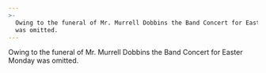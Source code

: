 ```yaml
---
>-
  Owing to the funeral of Mr. Murrell Dobbins the Band Concert for Easter Monday
  was omitted.
---
```


Owing to the funeral of Mr. Murrell Dobbins the Band Concert for Easter Monday was omitted.